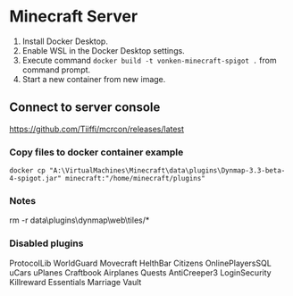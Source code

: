 # Minecraft Server #
1. Install Docker Desktop.
2. Enable WSL in the Docker Desktop settings.
3. Execute command `docker build -t vonken-minecraft-spigot .` from command prompt.
4. Start a new container from new image.

## Connect to server console ##
https://github.com/Tiiffi/mcrcon/releases/latest

### Copy files to docker container example ###
```
docker cp "A:\VirtualMachines\Minecraft\data\plugins\Dynmap-3.3-beta-4-spigot.jar" minecraft:"/home/minecraft/plugins"
```


### Notes ###
rm -r data\plugins\dynmap\web\tiles/*

### Disabled plugins ###
ProtocolLib
WorldGuard
Movecraft 
HelthBar
Citizens
OnlinePlayersSQL
uCars
uPlanes
Craftbook
Airplanes
Quests
AntiCreeper3 
LoginSecurity
Killreward
Essentials
Marriage
Vault
